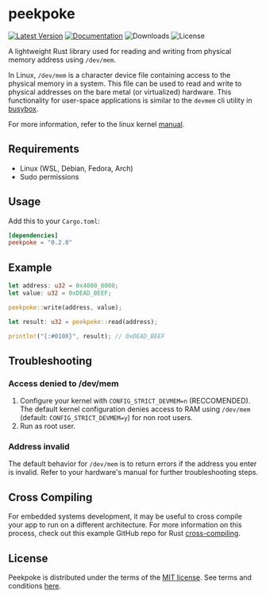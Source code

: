 # peekpoke

[![Latest Version]][crates.io] [![Documentation]][docs.rs] ![Downloads] ![License]

A lightweight Rust library used for reading and writing from physical memory address using `/dev/mem`.

In Linux, `/dev/mem` is a character device file containing access to the physical memory in a system. This file can be used to read and write to physical addresses on the bare metal (or virtualized) hardware. This functionality for user-space applications is similar to the `devmem` cli utility in [busybox](https://www.busybox.net/downloads/BusyBox.html#devmem).

For more information, refer to the linux kernel [manual](https://man7.org/linux/man-pages/man4/mem.4.html).

## Requirements

- Linux (WSL, Debian, Fedora, Arch)
- Sudo permissions


## Usage

Add this to your `Cargo.toml`:

```toml
[dependencies]
peekpoke = "0.2.0"
```

## Example

```rust
let address: u32 = 0x4000_0000;
let value: u32 = 0xDEAD_BEEF;

peekpoke::write(address, value);

let result: u32 = peekpoke::read(address);

println!("{:#010X}", result); // 0xDEAD_BEEF 
```

## Troubleshooting

### Access denied to /dev/mem

1. Configure your kernel with `CONFIG_STRICT_DEVMEM=n` (RECCOMENDED). The default kernel configuration denies access to RAM using `/dev/mem` (default: `CONFIG_STRICT_DEVMEM=y`) for non root users. 
1. Run as root user.

### Address invalid

The default behavior for `/dev/mem` is to return errors if the address you enter is invalid. Refer to your hardware's manual for further troubleshooting steps.

## Cross Compiling

For embedded systems development, it may be useful to cross compile your app to run on a different architecture. For more information on this process, check out this example GitHub repo for Rust [cross-compiling](https://github.com/erickrenz/cross-compile).

## License

Peekpoke is distributed under the terms of the [MIT license](https://opensource.org/licenses/MIT). See terms and conditions [here](./LICENSE-MIT).

[crates.io]: https://crates.io/crates/peekpoke
[latest version]: https://img.shields.io/crates/v/peekpoke.svg
[documentation]: https://docs.rs/libc/badge.svg
[docs.rs]: https://docs.rs/peekpoke
[downloads]: https://img.shields.io/crates/d/peekpoke
[license]: https://img.shields.io/crates/l/peekpoke.svg
